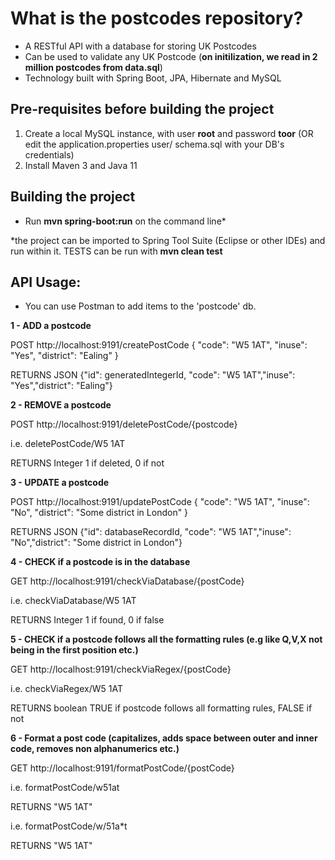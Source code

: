 # What is the postcodes repository?

- A RESTful API with a database for storing UK Postcodes
- Can be used to validate any UK Postcode (**on initilization, we read in 2 million postcodes from data.sql**)
- Technology built with Spring Boot, JPA, Hibernate and MySQL

## Pre-requisites before building the project

1. Create a local MySQL instance, with user **root** and password **toor** (OR edit the application.properties user/ schema.sql with your DB's credentials)
2. Install Maven 3 and Java 11

## Building the project

- Run **mvn spring-boot:run** on the command line*

*the project can be imported to Spring Tool Suite (Eclipse or other IDEs) and run within it. TESTS can be run with **mvn clean test**

## **API Usage:** 

- You can use Postman to add items to the 'postcode' db.


**1 - ADD a postcode**

POST http://localhost:9191/createPostCode
{
    "code": "W5 1AT",
    "inuse": "Yes",
    "district": "Ealing"
}

RETURNS JSON {"id": generatedIntegerId, "code": "W5 1AT","inuse": "Yes","district": "Ealing"}


**2 - REMOVE a postcode**

POST http://localhost:9191/deletePostCode/{postcode}

i.e.  deletePostCode/W5 1AT

RETURNS Integer 1 if deleted, 0 if not


**3 - UPDATE a postcode**

POST http://localhost:9191/updatePostCode
{
    "code": "W5 1AT",
    "inuse": "No",
    "district": "Some district in London"
}

RETURNS JSON {"id": databaseRecordId, "code": "W5 1AT","inuse": "No","district": "Some district in London"}


**4 - CHECK if a postcode is in the database**

GET http://localhost:9191/checkViaDatabase/{postCode}

i.e. checkViaDatabase/W5 1AT

RETURNS Integer 1 if found, 0 if false


**5 - CHECK if a postcode follows all the formatting rules (e.g like Q,V,X not being in the first position etc.)** 

GET http://localhost:9191/checkViaRegex/{postCode}

i.e. checkViaRegex/W5 1AT

RETURNS boolean TRUE if postcode follows all formatting rules, FALSE if not


**6 - Format a post code (capitalizes, adds space between outer and inner code, removes non alphanumerics etc.)**

GET http://localhost:9191/formatPostCode/{postCode}

i.e. formatPostCode/w51at

RETURNS "W5 1AT"

i.e. formatPostCode/w/51a\*t

RETURNS "W5 1AT"

